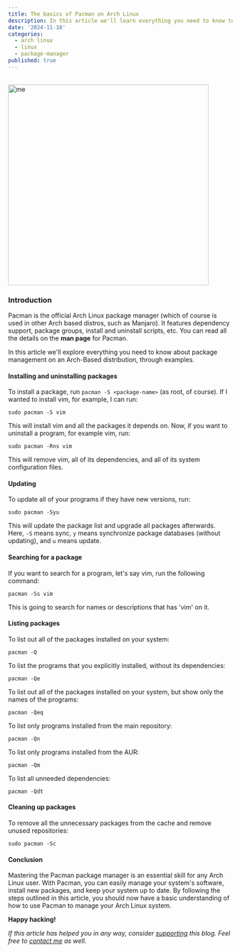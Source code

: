 ```yaml
---
title: The basics of Pacman on Arch Linux
description: In this article we'll learn everything you need to know to effectively use Pacman on Arch Linux.
date: '2024-11-18'
categories:
  - arch linux
  - linux
  - package-manager
published: true
---
```


<script lang="ts">
    const arch: string = "https://archlinux.org/static/logos/archlinux-logo-dark-90dpi.ebdee92a15b3.png";
</script>

<br>

<img style="margin: auto;" width="450" src={arch} alt="me" />

###  Introduction

Pacman is the official Arch Linux package manager (which of course is used in other Arch based distros, such as Manjaro). It features dependency support, package groups, install and uninstall scripts, etc. You can read all the details on the **man page** for Pacman. 

In this article we'll explore everything you need to know about package management on an Arch-Based distribution, through examples.

#### Installing and uninstalling packages

To install a package, run `pacman -S <package-name>` (as root, of course). If I wanted to install vim, for example, I can run:

```
sudo pacman -S vim
```

This will install vim and all the packages it depends on. Now, if you want to uninstall a program, for example vim, run:

```
sudo pacman -Rns vim
```

This will remove vim, all of its dependencies, and all of its system configuration files.

#### Updating

To update all of your programs if they have new versions, run:

```
sudo pacman -Syu
```

This will update the package list and upgrade all packages afterwards. Here, `-S` means sync, `y` means synchronize package databases (without updating), and `u` means update. 

#### Searching for a package

If you want to search for a program, let's say vim, run the following command:

```
pacman -Ss vim
```

This is going to search for names or descriptions that has 'vim' on it.

#### Listing packages

To list out all of the packages installed on your system:

```
pacman -Q
```

To list the programs that you explicitly installed, without its dependencies:

```
pacman -Qe
```

To list out all of the packages installed on your system, but show only the names of the programs:

```
pacman -Qeq
```

To list only programs installed from the main repository:

```
pacman -Qn
```

To list only programs installed from the AUR:

```
pacman -Qm
```

To list all unneeded dependencies:

```
pacman -Qdt
```

#### Cleaning up packages

To remove all the unnecessary packages from the cache and remove unused repositories:

```
sudo pacman -Sc
```
#### Conclusion

Mastering the Pacman package manager is an essential skill for any Arch Linux user. With Pacman, you can easily manage your system's software, install new packages, and keep your system up to date. By following the steps outlined in this article, you should now have a basic understanding of how to use Pacman to manage your Arch Linux system. 

**Happy hacking!**

*If this article has helped you in any way, consider [supporting](support) this blog. Feel free to [contact me](contact) as well.*

